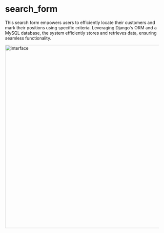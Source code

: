 # search_form

This search form empowers users to efficiently locate their customers and mark their positions using specific criteria. Leveraging Django's ORM and a MySQL database, the system efficiently stores and retrieves data, ensuring seamless functionality.

<img src="https://github.com/beeeeeeeeeeeee/search_form/blob/main/search_form.gif" alt="interface" width ="600">
